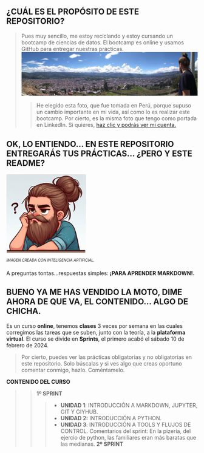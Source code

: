 ## **¿CUÁL ES EL PROPÓSITO DE ESTE REPOSITORIO?**
> Pues muy sencillo, me estoy reciclando y estoy cursando un bootcamp de ciencias de datos. El bootcamp es online y usamos GitHub para entregar nuestras prácticas.
![fotocaja](./imagenes/cajamarca.jpg)
>> He elegido esta foto, que fue tomada en Perú, porque supuso un cambio importante en mi vida, así como lo es realizar este bootcamp. Por cierto, es la misma foto que tengo como portada en LinkedIn.
Si quieres, [haz clic y podrás ver mi cuenta.](https://www.linkedin.com/in/pepereina/)


## OK, LO ENTIENDO... EN ESTE REPOSITORIO ENTREGARÁS TUS PRÁCTICAS... ¿PERO Y ESTE README?

<img src="./imagenes/yo.jpeg" width=210><sub><sup>  
*IMAGEN CREADA CON INTELIGENCIA ARTIFICIAL.* </sup></sub>  

A preguntas tontas...respuestas simples: **¡PARA APRENDER MARKDOWN!.**

## BUENO YA ME HAS VENDIDO LA MOTO, DIME AHORA DE QUE VA, EL CONTENIDO... ALGO DE CHICHA. 

Es un curso **online**, tenemos **clases** 3 veces por semana en las cuales corregimos las tareas que se suben, junto con la teoría, a la **plataforma virtual**. El curso se divide en **Sprints**, el primero acabó el sábado 10 de febrero de 2024.
>Por cierto, puedes ver las prácticas obligatorias y no obligatorias en este repositorio. Solo búscalas y si ves algo que creas oportuno comentar conmigo, hazlo. Coméntamelo.   


**CONTENIDO DEL CURSO**  
>> **1º SPRINT**
>>> - **UNIDAD 1**: INTRODUCCIÓN A MARKDOWN, JUPYTER, GIT Y GIYHUB.
>>> - **UNIDAD 2:** INTRODUCCIÓN A PYTHON.
>>> - **UNIDAD 3**: INTRODUCCIÓN A TOOLS Y FLUJOS DE CONTROL.
Comentarios del sprint: En la pizeria, del ejercio de python, las familiares eran más baratas que las medianas. 
>> **2º SPRINT**

